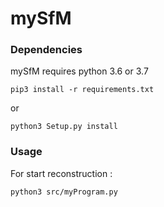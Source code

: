 # mySfM

### Dependencies
mySfM requires python 3.6 or 3.7 

    pip3 install -r requirements.txt

or

    python3 Setup.py install

### Usage

For start reconstruction :

    python3 src/myProgram.py
